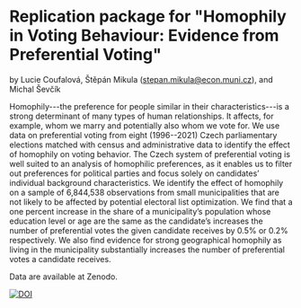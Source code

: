 # Replication package for "Homophily in Voting Behaviour: Evidence from Preferential Voting" 

by Lucie Coufalová, Štěpán Mikula (stepan.mikula@econ.muni.cz), and Michal Ševčík

Homophily---the preference for people similar in their characteristics---is a strong determinant of many types of human relationships. It affects, for example, whom we marry and potentially also whom we vote for. We use data on preferential voting from eight (1996--2021) Czech parliamentary elections matched with census and administrative data to identify the effect of homophily on voting behavior. The Czech system of preferential voting is well suited to an analysis of homophilic preferences, as it enables us to filter out preferences for political parties and focus solely on candidates’ individual background characteristics. We identify the effect of homophily on a sample of 6,844,538 observations from small municipalities that are not likely to be affected by potential electoral list optimization. We find that a one percent increase in the share of a municipality’s population whose education level or age are the same as the candidate’s increases the number of preferential votes the given candidate receives by 0.5% or 0.2% respectively. We also find evidence for strong geographical homophily as living in the municipality substantially increases the number of preferential votes a candidate receives.

Data are available at Zenodo.

[![DOI](https://zenodo.org/badge/DOI/10.5281/zenodo.7070556.svg)](https://doi.org/10.5281/zenodo.7070556)